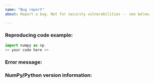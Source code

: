 ```yaml
---
name: "Bug report"
about: Report a bug. Not for security vulnerabilities -- see below.

---
```


<!-- Please describe the issue in detail here, and fill in the fields below -->

### Reproducing code example:

<!-- A short code example that reproduces the problem/missing feature. It should be
self-contained, i.e., possible to run as-is via 'python myproblem.py' -->

```python
import numpy as np
<< your code here >>
```

### Error message:

<!-- If you are reporting a segfault please include a GDB traceback, which you
can generate by following
https://github.com/numpy/numpy/blob/main/doc/source/dev/development_environment.rst#debugging -->

<!-- Full error message, if any (starting from line Traceback: ...) -->

### NumPy/Python version information:

<!-- Output from 'import sys, numpy; print(numpy.__version__, sys.version)' -->

